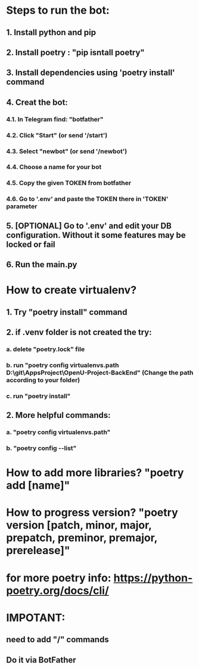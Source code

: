 # Steps to run the bot:
## 1. Install python and pip
## 2. Install poetry : "pip isntall poetry"
## 3. Install dependencies using 'poetry install' command
## 4. Creat the bot:
### 4.1. In Telegram find: "botfather"
### 4.2. Click "Start" (or send '/start')
### 4.3. Select "newbot" (or send '/newbot')
### 4.4. Choose a name for your bot 
### 4.5. Copy the given TOKEN from botfather
### 4.6. Go to '.env' and paste the TOKEN there in 'TOKEN' parameter
## 5. [OPTIONAL] Go to '.env' and edit your DB configuration. Without it some features may be locked or fail
## 6. Run the main.py




# How to create virtualenv?
## 1. Try "poetry install" command
## 2. if .venv folder is not created the try:
### a. delete "poetry.lock" file
### b. run "poetry config virtualenvs.path D:\\git\\AppsProject\\OpenU-Project-BackEnd" (Change the path according to your folder) 
### c. run "poetry install"
## 2. More helpful commands:
### a. "poetry config virtualenvs.path"
### b. "poetry config --list"


# How to add more libraries? "poetry add [name]"

# How to progress version? "poetry version [patch, minor, major, prepatch, preminor, premajor, prerelease]"

# for more poetry info: https://python-poetry.org/docs/cli/



# IMPOTANT:
## need to add "/" commands
## Do it via BotFather